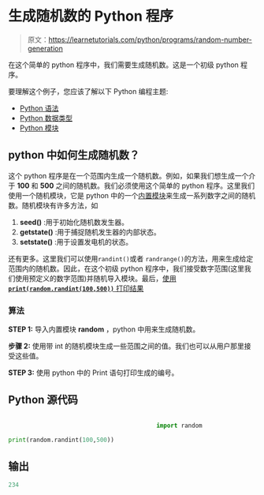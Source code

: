 # 生成随机数的 Python 程序

> 原文：<https://learnetutorials.com/python/programs/random-number-generation>

在这个简单的 python 程序中，我们需要生成随机数。这是一个初级 python 程序。

要理解这个例子，您应该了解以下 Python 编程主题:

*   [Python 语法](../../python/syntax-comments "Python Syntax")
*   [Python 数据类型](../../python/python-datatypes "Datatypes in Python")
*   [Python 模块](../../python/python-modules-packages "Python Modules")

## python 中如何生成随机数？

这个 python 程序是在一个范围内生成一个随机数。例如，如果我们想生成一个介于 **100** 和 **500** 之间的随机数。我们必须使用这个简单的 python 程序。这里我们使用一个随机模块，它是 python 中的一个[内置模块](../../python/python-modules-packages)来生成一系列数字之间的随机数。随机模块有许多方法，如

1.  **seed()** :用于初始化随机数发生器。
2.  **getstate()** :用于捕捉随机发生器的内部状态。
3.  **setstate()** :用于设置发电机的状态。

还有更多。这里我们可以使用`randint()`或者 `randrange()`的方法，用来生成给定范围内的随机数。因此，在这个初级 python 程序中，我们接受数字范围(这里我们使用预定义的数字范围)并随机导入模块。最后，[使用 **`print(random.randint(100,500))`** 打印结果](../../python/syntax-comments "Python syntax")

### 算法

**STEP 1:** 导入内置模块 **random** ，python 中用来生成随机数。

**步骤 2:** 使用带 int 的随机模块生成一些范围之间的值。我们也可以从用户那里接受这些值。

**STEP 3:** 使用 python 中的 Print 语句打印生成的编号。

## Python 源代码

```py

                                          import random  

print(random.randint(100,500)) 

```

## 输出

```py
234
```